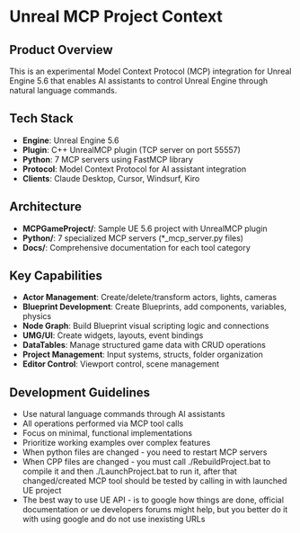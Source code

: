 # Unreal MCP Project Context

## Product Overview
This is an experimental Model Context Protocol (MCP) integration for Unreal Engine 5.6 that enables AI assistants to control Unreal Engine through natural language commands.

## Tech Stack
- **Engine**: Unreal Engine 5.6
- **Plugin**: C++ UnrealMCP plugin (TCP server on port 55557)
- **Python**: 7 MCP servers using FastMCP library
- **Protocol**: Model Context Protocol for AI assistant integration
- **Clients**: Claude Desktop, Cursor, Windsurf, Kiro

## Architecture
- **MCPGameProject/**: Sample UE 5.6 project with UnrealMCP plugin
- **Python/**: 7 specialized MCP servers (*_mcp_server.py files)
- **Docs/**: Comprehensive documentation for each tool category

## Key Capabilities
- **Actor Management**: Create/delete/transform actors, lights, cameras
- **Blueprint Development**: Create Blueprints, add components, variables, physics
- **Node Graph**: Build Blueprint visual scripting logic and connections
- **UMG/UI**: Create widgets, layouts, event bindings
- **DataTables**: Manage structured game data with CRUD operations
- **Project Management**: Input systems, structs, folder organization
- **Editor Control**: Viewport control, scene management

## Development Guidelines
- Use natural language commands through AI assistants
- All operations performed via MCP tool calls
- Focus on minimal, functional implementations
- Prioritize working examples over complex features
- When python files are changed - you need to restart MCP servers
- When CPP files are changed - you must call ./RebuildProject.bat to compile it and then ./LaunchProject.bat to run it, after that changed/created MCP tool should be tested by calling in with launched UE project
- The best way to use UE API - is to google how things are done, official documentation or ue developers forums might help, but you better do it with using google and do not use inexisting URLs